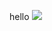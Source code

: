 hello
<img src="https://img.shields.io/badge/HTML-3DDC84?style=flat-square&logo=Android&logoColor=white"/>
